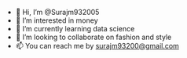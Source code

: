 - 👋 Hi, I’m @Surajm932005
- 👀 I’m interested in money
- 🌱 I’m currently learning data science
- 💞️ I’m looking to collaborate on fashion and style
- 📫 You can reach me by surajm93200@gmail.com

<!---
Surajm932005/Surajm932005 is a ✨ special ✨ repository because its `README.md` (this file) appears on your GitHub profile.
You can click the Preview link to take a look at your changes.
--->
